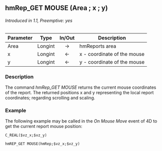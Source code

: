 ## hmRep_GET MOUSE (Area ; x ; y)
###### Introduced in 1.1, Preemptive: yes

|Parameter|Type|In/Out|Description
|--- |---|:---:|---
|Area|Longint|→|hmReports area
|x|Longint|←|x - coordinate of the mouse
|y|Longint|←|y - coordinate of the mouse

### Description
The command *hmRep_GET MOUSE* returns the current mouse coordinates of the report. The returned positions x and y representing the local report coordinates; regarding scrolling and scaling.

### Example
The following example may be called in the *On Mouse Move* event of 4D to get the current report mouse position:

```4d
C_REAL($vz_x;$vz_y)

hmREP_GET MOUSE(hmRep;$vz_x;$vz_y)
 ```
